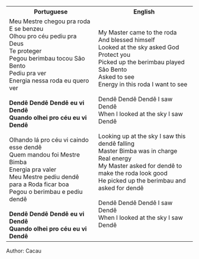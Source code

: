 <table class="capoeira-table">
    <tr class="header-row">
        <th>Portuguese</th>
        <th>English</th>
    </tr>
    <tr>
        <td>Meu Mestre chegou pra roda<br>E se benzeu<br>Olhou pro céu pediu pra Deus<br>Te proteger<br>Pegou berimbau tocou São Bento<br>Pediu pra ver<br>Energia nessa roda eu quero ver<br><br><strong>Dendê Dendê Dendê eu vi Dendê<br>Quando olhei pro céu eu vi Dendê</strong><br><br>Olhando lá pro céu vi caindo esse dendê<br>Quem mandou foi Mestre Bimba<br>Energia pra valer<br>Meu Mestre pediu dendê para a Roda ficar boa<br>Pegou o berimbau e pediu dendê<br><br><strong>Dendê Dendê Dendê eu vi Dendê<br>Quando olhei pro céu eu vi Dendê</strong></td>
        <td>My Master came to the roda<br>And blessed himself<br>Looked at the sky asked God<br>Protect you<br>Picked up the berimbau played São Bento<br>Asked to see<br>Energy in this roda I want to see<br><br>Dendê Dendê Dendê I saw Dendê<br>When I looked at the sky I saw Dendê<br><br>Looking up at the sky I saw this dendê falling<br>Master Bimba was in charge<br>Real energy<br>My Master asked for dendê to make the roda look good<br>He picked up the berimbau and asked for dendê<br><br>Dendê Dendê Dendê I saw Dendê<br>When I looked at the sky I saw Dendê</td>
    </tr>
</table>

<figcaption>
Author: Cacau
</figcaption>